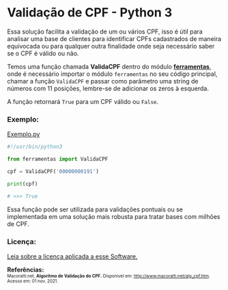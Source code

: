 # Validação de CPF - Python 3 

Essa solução facilita a validação de um ou vários CPF, isso é útil para analisar uma base de clientes para identificar CPFs cadastrados de maneira equivocada ou para qualquer outra finalidade onde seja necessário saber se o CPF é válido ou não. 

Temos uma função chamada **ValidaCPF** dentro do módulo [**ferramentas**](ferramentas/__init__.py), onde é necessário importar o módulo ````ferramentas```` no seu código principal, chamar a função ````ValidaCPF```` e passar como parâmetro uma string de números com 11 posições, lembre-se de adicionar os zeros à esquerda. 

A função retornará ````True```` para um CPF válido ou ````False````.

### Exemplo:

[Exemplo.py](Exemplo.py)

```python
#!/usr/bin/python3

from ferramentas import ValidaCPF

cpf = ValidaCPF('00000000191')

print(cpf)

# >>> True
```

Essa função pode ser utilizada para validações pontuais ou se implementada em uma solução mais robusta para tratar bases com milhões de CPF.

### Licença:
[Leia sobre a licença aplicada a esse Software.](LICENSE)

**Referências:**  <br/><font size="1">Macoratti.net, **Algoritmo de Validação do CPF.** Disponível em: <http://www.macoratti.net/alg_cpf.htm>. Acesso em: 01 nov. 2021.  <br/></font>
